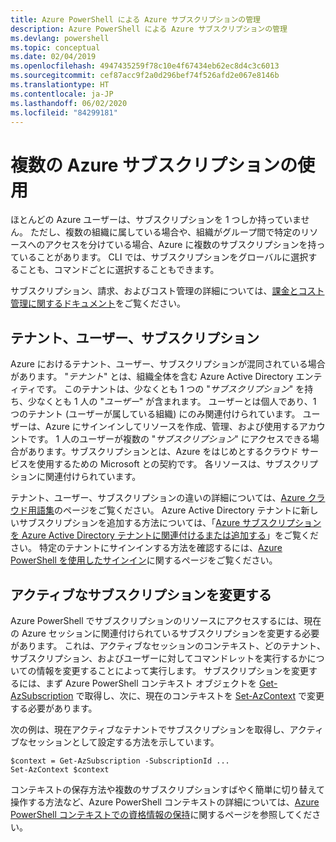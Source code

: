```yaml
---
title: Azure PowerShell による Azure サブスクリプションの管理
description: Azure PowerShell による Azure サブスクリプションの管理
ms.devlang: powershell
ms.topic: conceptual
ms.date: 02/04/2019
ms.openlocfilehash: 4947435259f78c10e4f67434eb62ec8d4c3c6013
ms.sourcegitcommit: cef87acc9f2a0d296bef74f526afd2e067e8146b
ms.translationtype: HT
ms.contentlocale: ja-JP
ms.lasthandoff: 06/02/2020
ms.locfileid: "84299181"
---
```

# <a name="use-multiple-azure-subscriptions"></a>複数の Azure サブスクリプションの使用

ほとんどの Azure ユーザーは、サブスクリプションを 1 つしか持っていません。 ただし、複数の組織に属している場合や、組織がグループ間で特定のリソースへのアクセスを分けている場合、Azure に複数のサブスクリプションを持っていることがあります。 CLI では、サブスクリプションをグローバルに選択することも、コマンドごとに選択することもできます。

サブスクリプション、請求、およびコスト管理の詳細については、[課金とコスト管理に関するドキュメント](/azure/billing/)をご覧ください。

## <a name="tenants-users-and-subscriptions"></a>テナント、ユーザー、サブスクリプション

Azure におけるテナント、ユーザー、サブスクリプションが混同されている場合があります。 "_テナント_" とは、組織全体を含む Azure Active Directory エンティティです。 このテナントは、少なくとも 1 つの "_サブスクリプション_" を持ち、少なくとも 1 人の "_ユーザー_" が含まれます。 ユーザーとは個人であり、1 つのテナント (ユーザーが属している組織) にのみ関連付けられています。 ユーザーは、Azure にサインインしてリソースを作成、管理、および使用するアカウントです。
1 人のユーザーが複数の "_サブスクリプション_" にアクセスできる場合があります。サブスクリプションとは、Azure をはじめとするクラウド サービスを使用するための Microsoft との契約です。 各リソースは、サブスクリプションに関連付けられています。

テナント、ユーザー、サブスクリプションの違いの詳細については、[Azure クラウド用語集](/azure/azure-glossary-cloud-terminology)のページをご覧ください。  Azure Active Directory テナントに新しいサブスクリプションを追加する方法については、「[Azure サブスクリプションを Azure Active Directory テナントに関連付けるまたは追加する](/azure/active-directory/active-directory-how-subscriptions-associated-directory)」をご覧ください。
特定のテナントにサインインする方法を確認するには、[Azure PowerShell を使用したサインイン](/powershell/azure/authenticate-azureps)に関するページをご覧ください。

## <a name="change-the-active-subscription"></a>アクティブなサブスクリプションを変更する

Azure PowerShell でサブスクリプションのリソースにアクセスするには、現在の Azure セッションに関連付けられているサブスクリプションを変更する必要があります。
これは、アクティブなセッションのコンテキスト、どのテナント、サブスクリプション、およびユーザーに対してコマンドレットを実行するかについての情報を変更することによって実行します。
サブスクリプションを変更するには、まず Azure PowerShell コンテキスト オブジェクトを [Get-AzSubscription](/powershell/module/az.accounts/get-azsubscription) で取得し、次に、現在のコンテキストを [Set-AzContext](/powershell/module/az.accounts/set-azcontext) で変更する必要があります。

次の例は、現在アクティブなテナントでサブスクリプションを取得し、アクティブなセッションとして設定する方法を示しています。

```powershell-interactive
$context = Get-AzSubscription -SubscriptionId ...
Set-AzContext $context
```

コンテキストの保存方法や複数のサブスクリプションすばやく簡単に切り替えて操作する方法など、Azure PowerShell コンテキストの詳細については、[Azure PowerShell コンテキストでの資格情報の保持](context-persistence.md)に関するページを参照してください。
